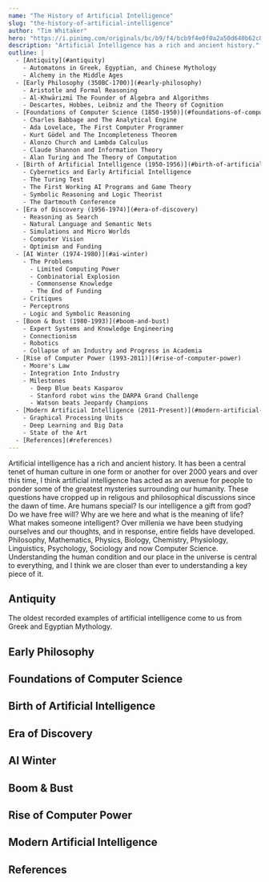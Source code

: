 ```yaml
---
name: "The History of Artificial Intelligence"
slug: "the-history-of-artificial-intelligence"
author: "Tim Whitaker"
hero: "https://i.pinimg.com/originals/bc/b9/f4/bcb9f4e0f0a2a50d640b62c8c7b12388.jpg"
description: "Artificial Intelligence has a rich and ancient history."
outline: |
  - [Antiquity](#antiquity)
    - Automatons in Greek, Egyptian, and Chinese Mythology
    - Alchemy in the Middle Ages
  - [Early Philosophy (350BC-1700)](#early-philosophy)
    - Aristotle and Formal Reasoning
    - Al-Khwārizmī The Founder of Algebra and Algorithms
    - Descartes, Hobbes, Leibniz and the Theory of Cognition
  - [Foundations of Computer Science (1850-1950)](#foundations-of-computer-science)
    - Charles Babbage and The Analytical Engine
    - Ada Lovelace, The First Computer Programmer
    - Kurt Gödel and The Incompleteness Theorem
    - Alonzo Church and Lambda Calculus
    - Claude Shannon and Information Theory
    - Alan Turing and The Theory of Computation
  - [Birth of Artificial Intelligence (1950-1956)](#birth-of-artificial-intelligence)
    - Cybernetics and Early Artificial Intelligence
    - The Turing Test
    - The First Working AI Programs and Game Theory
    - Symbolic Reasoning and Logic Theorist
    - The Dartmouth Conference
  - [Era of Discovery (1956-1974)](#era-of-discovery)
    - Reasoning as Search
    - Natural Language and Semantic Nets
    - Simulations and Micro Worlds
    - Computer Vision
    - Optimism and Funding
  - [AI Winter (1974-1980)](#ai-winter)
    - The Problems
      - Limited Computing Power
      - Combinatorial Explosion
      - Commonsense Knowledge
      - The End of Funding
    - Critiques
    - Perceptrons
    - Logic and Symbolic Reasoning
  - [Boom & Bust (1980-1993)](#boom-and-bust)
    - Expert Systems and Knowledge Engineering
    - Connectionism
    - Robotics
    - Collapse of an Industry and Progress in Academia
  - [Rise of Computer Power (1993-2011)](#rise-of-computer-power)
    - Moore's Law
    - Integration Into Industry
    - Milestones
      - Deep Blue beats Kasparov
      - Stanford robot wins the DARPA Grand Challenge
      - Watson beats Jeopardy Champions
  - [Modern Artificial Intelligence (2011-Present)](#modern-artificial-intelligence)
    - Graphical Processing Units
    - Deep Learning and Big Data
    - State of the Art
  - [References](#references)
---
```


Artificial intelligence has a rich and ancient history. It has been a central tenet of human culture in one form or another for over 2000 years and over this time, I think artificial intelligence has acted as an avenue for people to ponder some of the greatest mysteries surrounding our humanity. These questions have cropped up in religous and philosophical discussions since the dawn of time. Are humans special? Is our intelligence a gift from god? Do we have free will? Why are we here and what is the meaning of life? What makes someone intelligent? Over millenia we have been studying ourselves and our thoughts, and in response, entire fields have developed. Philosophy, Mathematics, Physics, Biology, Chemistry, Physiology, Linguistics, Psychology, Sociology and now Computer Science. Understanding the human condition and our place in the universe is central to everything, and I think we are closer than ever to understanding a key piece of it.

## Antiquity

The oldest recorded examples of artificial intelligence come to us from Greek and Egyptian Mythology.

## Early Philosophy

## Foundations of Computer Science

## Birth of Artificial Intelligence

## Era of Discovery

## AI Winter

## Boom & Bust

## Rise of Computer Power

## Modern Artificial Intelligence

## References